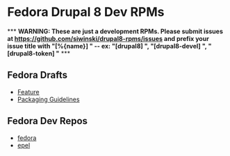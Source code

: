 Fedora Drupal 8 Dev RPMs
========================

*** **WARNING: These are just a development RPMs.  Please submit issues at <https://github.com/siwinski/drupal8-rpms/issues> and prefix your issue title with "[%{name}] " -- ex: "[drupal8] ", "[drupal8-devel] ", "[drupal8-token] "** ***

Fedora Drafts
-------------
* [Feature](http://fedoraproject.org/wiki/User:Siwinski/Draft:Features:Drupal8)
* [Packaging Guidelines](https://fedoraproject.org/wiki/User:Siwinski/Draft:Packaging:Drupal8)

Fedora Dev Repos
----------------
* [fedora](http://repos.fedorapeople.org/repos/siwinski/drupal8/fedora-drupal8.repo)
* [epel](http://repos.fedorapeople.org/repos/siwinski/drupal8/epel-drupal8.repo)

